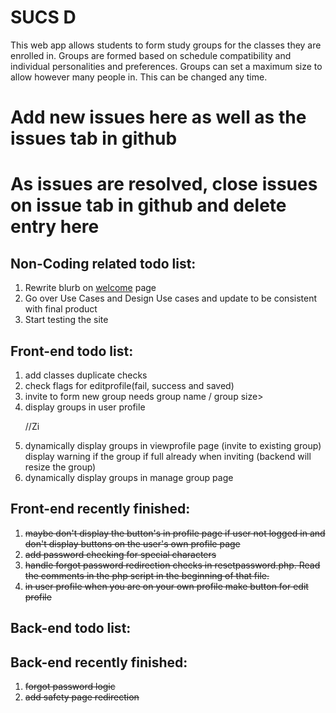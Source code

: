 <html>
<h1>SUCS D</h1>

<p>
This web app allows students to form study groups for the classes they are enrolled in. Groups are formed based on schedule compatibility and individual personalities and preferences. Groups can set a maximum size to allow however many people in. This can be changed any time.
</p>

<h1>Add new issues here as well as the issues tab in github</h1>
<h1>As issues are resolved, close issues on issue tab in github and delete entry here</h1>

<h2>Non-Coding related todo list: </h2>
<ol>
   <li>Rewrite blurb on <a href="http://www.squaducsd.com/pages/">welcome</a> page</li>
   <li>Go over Use Cases and Design Use cases and update to be consistent with final product</li>
   <li>Start testing the site</li>
</ol>

<h2>Front-end todo list: </h2>
<ol>
   <li>add classes duplicate checks</li>
   <li>check flags for editprofile(fail, success and saved)</li>
   <li>invite to form new group needs group name / group size></li>
   <li>display groups in user profile</li>

//Zi
   <li>dynamically display groups in viewprofile page (invite to existing group)
      display warning if the group if full already when inviting 
      (backend will resize the group)</li>
   <li>dynamically display groups in manage group page</li>
</ol>

<h2>Front-end recently finished: </h2>
<ol>
   <li><strike>maybe don't display the button's in profile page if user not logged in
      and don't display buttons on the user's own profile page</strike></li>
   <li><strike>add password checking for special characters</strike></li>
   <li><strike>handle forgot password redirection checks in resetpassword.php.
       Read the comments in the php script in the beginning of that file.</strike></li>
   <li><strike>in user profile when you are on your own profile make button for edit profile</strike></li>
</ol>
   
<h2>Back-end todo list:</h2>
<ol>
</ol>

<h2>Back-end recently finished: </h2>
<ol>
   <li><strike>forgot password logic</strike></li>
   <li><strike>add safety page redirection</strike></li>
</ol>




</html>
